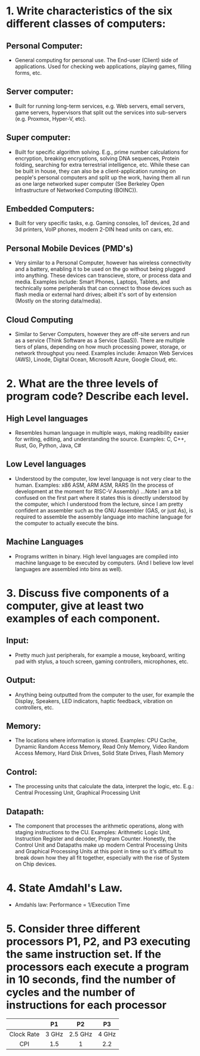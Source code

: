 # 1. Write characteristics of the six different classes of computers:
## Personal Computer:
- General computing for personal use. The End-user (Client) side of applications. Used for checking web applications, playing games, filling forms, etc.
## Server computer:
- Built for running long-term services, e.g. Web servers, email servers, game servers, hypervisors that split out the services into sub-servers (e.g. Proxmox, Hyper-V, etc).
## Super computer:
- Built for specific algorithm solving. E.g., prime number calculations for encryption, breaking encryptions, solving DNA sequences, Protein folding, searching for extra terrestrial intelligence, etc. While these can be built in house, they can also be a client-application running on people's personal computers and split up the work, having them all run as one large networked super computer (See Berkeley Open Infrastructure of Networked Computing (BOINC)).
## Embedded Computers:
- Built for very specific tasks, e.g. Gaming consoles, IoT devices, 2d and 3d printers, VoIP phones, modern 2-DIN head units on cars, etc.
## Personal Mobile Devices (PMD's)
- Very similar to a Personal Computer, however has wireless connectivity and a battery, enabling it to be used on the go without being plugged into anything. These devices can transcieve, store, or process data and media. Examples include: Smart Phones, Laptops, Tablets, and technically some peripherals that can connect to those devices such as flash media or external hard drives; albeit it's sort of by extension (Mostly on the storing data/media).
## Cloud Computing
- Similar to Server Computers, however they are off-site servers and run as a service (Think Software as a Service (SaaS)). There are multiple tiers of plans, depending on how much processing power, storage, or network throughput you need. Examples include: Amazon Web Services (AWS), Linode, Digital Ocean, Microsoft Azure, Google Cloud, etc.
# 2. What are the three levels of program code? Describe each level.
## High Level languages
- Resembles human language in multiple ways, making readibility easier for writing, editing, and understanding the source. Examples: C, C++, Rust, Go, Python, Java, C#
## Low Level languages
- Understood by the computer, low level language is not very clear to the human. Examples: x86 ASM, ARM ASM, RARS (In the process of development at the moment for RISC-V Assembly) ...Note I am a bit confused on the first part where it states this is directly understood by the computer, which I understood from the lecture, since I am pretty confident an assembler such as the GNU Assembler (GAS, or just As), is required to assemble the assembly language into machine language for the computer to actually execute the bins.
## Machine Languages
- Programs written in binary. High level languages are compiled into machine language to be executed by computers. (And I believe low level languages are assembled into bins as well).
# 3. Discuss five components of a computer, give at least two examples of each component.
## Input:
- Pretty much just peripherals, for example a mouse, keyboard, writing pad with stylus, a touch screen, gaming controllers, microphones, etc.
## Output:
- Anything being outputted from the computer to the user, for example the Display, Speakers, LED indicators, haptic feedback, vibration on controllers, etc.
## Memory:
- The locations where information is stored. Examples: CPU Cache, Dynamic Random Access Memory, Read Only Memory, Video Random Access Memory, Hard Disk Drives, Solid State Drives, Flash Memory
## Control:
- The processing units that calculate the data, interpret the logic, etc. E.g.: Central Processing Unit, Graphical Processing Unit
## Datapath:
- The component that processes the arithmetic operations, along with staging instructions to the CU. Examples: Arithmetic Logic Unit, Instruction Register and decoder, Program Counter. Honestly, the Control Unit and Datapaths make up modern Central Processing Units and Graphical Processing Units at this point  in time so it's difficult to break down how they all fit together, especially with the rise of System on Chip devices.
# 4. State Amdahl's Law.
- Amdahls law: Performance = 1/Execution Time
# 5. Consider three different processors P1, P2, and P3 executing the same instruction set. If the processors each execute a program in 10 seconds, find the number of cycles and the number of instructions for each processor

|            |    P1    |    P2   |   P3   |
|:----------:|:--------:|:-------:|:------:|
| Clock Rate |   3 GHz  | 2.5 GHz |  4 GHz |
|    CPI     |    1.5   |     1   |   2.2  |


